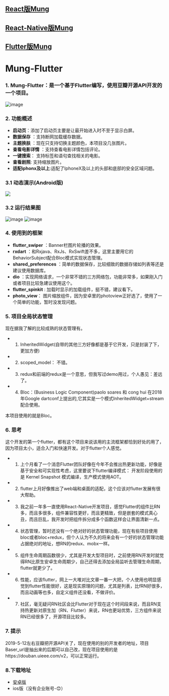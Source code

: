 ## [React版Mung](https://github.com/mochixuan/Mung-React)
## [React-Native版Mung](https://github.com/mochixuan/Mung)
## [Flutter版Mung](https://github.com/mochixuan/Mung-Flutter)

# Mung-Flutter

### 1. Mung-Flutter：是一个基于Flutter编写，使用豆瓣开源API开发的一个项目。

![image](https://github.com/mochixuan/Mung/blob/master/Ui/ui/ic_launcher.png?raw=true)

### 2. 功能概述

- **启动页**：添加了启动页主要是让最开始进入时不至于显示白屏。
- **数据保存** ：支持断网加载缓存数据。
- **主题换肤** ：现在只支持切换主题颜色，本项目没几张图片。
- **查看电影详情** ：支持查看电影详情包括评论。
- **一键搜索**： 支持标签和语句查找相关的电影。
- **查看剧照**: 支持缩放图片。
- **适配iphonx及以上**:适配了IphoneX及以上的头部和底部的安全区域问题。

### 3.1 动态演示(Android版)
![](https://user-gold-cdn.xitu.io/2019/5/22/16add3b749fe8761?w=240&h=400&f=gif&s=4173548)

### 3.2 运行结果图

![image](https://github.com/mochixuan/Mung/blob/master/Ui/ppt/icon_ppt1.png?raw=true)
![image](https://github.com/mochixuan/Mung/blob/master/Ui/ppt/icon_ppt2.png?raw=true)

### 4. 使用到的框架

- **flutter_swiper** ：Banner栏图片轮播的效果。
- **rxdart** ：和Rxjava、RxJs、RxSwift差不多，这里主要用它的BehaviorSubject配合Bloc模式实现状态管理。
- **shared_preferences** ：简单的数据保存，比较细致的数据存储如列表等还是建议使用数据库。
- **dio** ：实现网络请求，一个非常不错的三方网络包，功能非常多，如果刚入门或者项目比较急建议使用这个。
- **flutter_spinkit** : 加载时显示的加载组件，挺不错，建议看下。
- **photo_view**： 图片缩放组件，因为安卓里的photoview正好选了，使用了一个简单的功能，暂时没发现问题。

### 5. 项目全局状态管理
现在据我了解的比较成熟的状态管理有。

- 1. InheritedWidget(自带的其他三方好像都是基于它开发，只是封装了下，更加方便)
- 2. scoped_model： 不错。
- 3. redux和前端的redux是一个意思，但我写过demo用过，个人愚见：差远了。
- 4. Bloc：(Business Logic Component)paolo soares 和 cong hui 在2018年Google dartconf上提出的,它其实是一个模式InheritedWidget+stream配合使用。

本项目使用的就是Bloc。

### 6. 思考
这个开发的第一个flutter，都有这个项目来说该用的主流框架都恰到好处的用了，因为项目太小，适合入门和快速开发。对于flutter个人感觉。

- 1. 上个月看了一个消息Flutter团队好像在今年不会推出热更新功能，好像是基于安全和可实现性考虑，这里要说下flutter编译模式： 开发阶段使用的是 Kernel Snapshot 模式编译，生产模式使用AOT。
- 2. flutter上月好像推出了web端和桌面的适配，这个应该对flutter发展有很大帮助。
- 3. 我之前一年多一直使用React-Native开发项目，感觉Flutter的组件比RN多，而且多很多，组件兼容性更好，而且更精致，但是嵌套的模式真心丑，而且巨乱，我开发时把组件拆分成多个函数这样会让界面清新一点。
- 4. 状态管理，暂时还没有一个绝对好的状态管理功能，现在有些项目使用bloc或者bloc+redux，但个人认为不久的将来会有一个好的状态管理功能占据绝对的地址，想RN的redux、mobx一样。
- 5. 组件生命周期函数很少，尤其是开发大型项目时，之前使用RN开发时就觉得RN比原生安卓生命周期少，自己还得去添加全局监听去管理生命周期，flutter就更少了。
- 6. 性能，应该flutter，网上一大堆对比文章一番一大把，个人使用也明显感觉到flutter性能很好，这是现实原理的问题，尤其是列表，比fRN好很多，而且动画等也多，自定义组件还没看，不做评价。
- 7. 社区，毫无疑问RN社区会比Flutter对于现在这个时间段来说，而且RN支持热更新对原生加（RN、Flutter）来说，RN也更站优势，三方组件来说RN已经很多了，开源项目比较多。

### 7. 提示
2019-5-12左右豆瓣把开源API关了，现在使用的别的开发者的地址，项目Baser_url是抽出来的后期可以自己改，现在项目使用的是https://douban.uieee.com/v2，可以正常运行。

### 8.下载地址
- [安卓版](https://fir.im/mungflutter)
- ios版（没有企业账号-😊）
